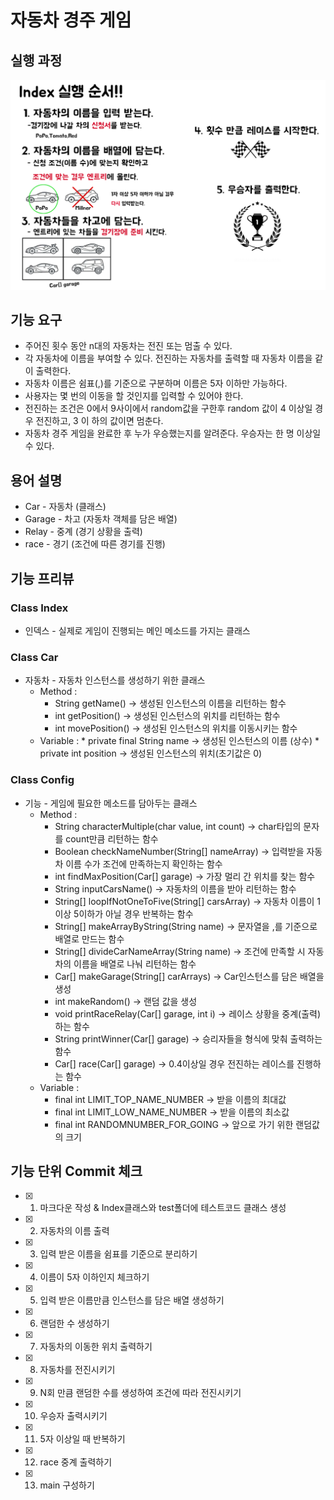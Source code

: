 자동차 경주 게임
=================

실행 과정
----------------
![preview](./img/preview.png "프리뷰")

기능 요구
---------
* 주어진 횟수 동안 n대의 자동차는 전진 또는 멈출 수 있다.
* 각 자동차에 이름을 부여할 수 있다. 전진하는 자동차를 출력할 때 자동차 이름을 같이 출력한다.
* 자동차 이름은 쉼표(,)를 기준으로 구분하며 이름은 5자 이하만 가능하다.
* 사용자는 몇 번의 이동을 할 것인지를 입력할 수 있어야 한다.
* 전진하는 조건은 0에서 9사이에서 random값을 구한후 random 값이 4 이상일 경우 전진하고, 3 이
하의 값이면 멈춘다.
* 자동차 경주 게임을 완료한 후 누가 우승했는지를 알려준다. 우승자는 한 명 이상일 수 있다.

용어 설명
--------------
* Car - 자동차 (클래스)
* Garage - 차고 (자동차 객체를 담은 배열) 
* Relay - 중계 (경기 상황을 출력)
* race - 경기 (조건에 따른 경기를 진행) 

기능 프리뷰
-------------
### Class Index
* 인덱스 - 실제로 게임이 진행되는 메인 메소드를 가지는 클래스


### Class Car
* 자동차 - 자동차 인스턴스를 생성하기 위한 클래스
    * Method :
      * String getName() -> 생성된 인스턴스의 이름을 리턴하는 함수
      * int getPosition() -> 생성된 인스턴스의 위치를 리턴하는 함수
      * int movePosition() -> 생성된 인스턴스의 위치를 이동시키는 함수
    * Variable :
             * private final String name -> 생성된 인스턴스의 이름 (상수)
             * private int position -> 생성된 인스턴스의 위치(초기값은 0)


### Class Config
* 기능 - 게임에 필요한 메소드를 담아두는 클래스
    * Method :
      * String characterMultiple(char value, int count) -> char타입의 문자를 count만큼 리턴하는 함수
      * Boolean checkNameNumber(String[] nameArray) -> 입력받을 자동차 이름 수가 조건에 만족하는지 확인하는 함수
      * int findMaxPosition(Car[] garage) -> 가장 멀리 간 위치를 찾는 함수
      * String inputCarsName() -> 자동차의 이름을 받아 리턴하는 함수
      * String[] loopIfNotOneToFive(String[] carsArray) -> 자동차 이름이 1이상 5이하가 아닐 경우 반복하는 함수
      * String[] makeArrayByString(String name) -> 문자열을 ,를 기준으로 배열로 만드는 함수
      * String[] divideCarNameArray(String name) -> 조건에 만족할 시 자동차의 이름을 배열로 나눠 리턴하는 함수
      * Car[] makeGarage(String[] carArrays) -> Car인스턴스를 담은 배열을 생성
      * int makeRandom() -> 랜덤 값을 생성
      * void printRaceRelay(Car[] garage, int i) -> 레이스 상황을 중계(출력)하는 함수
      * String printWinner(Car[] garage) -> 승리자들을 형식에 맞춰 출력하는 함수
      * Car[] race(Car[] garage) -> 0.4이상일 경우 전진하는 레이스를 진행하는 함수
    * Variable :
       * final int LIMIT_TOP_NAME_NUMBER -> 받을 이름의 최대값
       * final int LIMIT_LOW_NAME_NUMBER -> 받을 이름의 최소값
       * final int RANDOMNUMBER_FOR_GOING -> 앞으로 가기 위한 랜덤값의 크기 
       
기능 단위 Commit 체크
-----------------------
- [x] 1. 마크다운 작성 & Index클래스와 test폴더에 테스트코드 클래스 생성
- [x] 2. 자동차의 이름 출력
- [x] 3. 입력 받은 이름을 쉼표를 기준으로 분리하기
- [x] 4. 이름이 5자 이하인지 체크하기
- [x] 5. 입력 받은 이름만큼 인스턴스를 담은 배열 생성하기
- [x] 6. 랜덤한 수 생성하기
- [x] 7. 자동차의 이동한 위치 출력하기
- [x] 8. 자동차를 전진시키기
- [x] 9. N회 만큼 랜덤한 수를 생성하여 조건에 따라 전진시키기
- [x] 10. 우승자 출력시키기
- [x] 11. 5자 이상일 때 반복하기
- [x] 12. race 중계 출력하기
- [x] 13. main 구성하기
